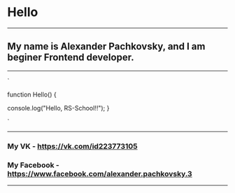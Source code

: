 # Hello

___

## My name is Alexander Pachkovsky, and I am beginer Frontend developer. 

___

`

function Hello() {
    
console.log("Hello, RS-School!!");
}

`

___

### My VK - https://vk.com/id223773105

### My Facebook - https://www.facebook.com/alexander.pachkovsky.3

___
